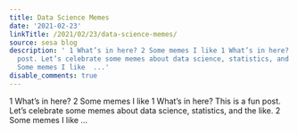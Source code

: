```yaml
---
title: Data Science Memes
date: '2021-02-23'
linkTitle: /2021/02/23/data-science-memes/
source: sesa blog
description: ' 1 What’s in here? 2 Some memes I like 1 What’s in here? This is a fun
  post. Let’s celebrate some memes about data science, statistics, and the like. 2
  Some memes I like  ...'
disable_comments: true
---
```

 1 What’s in here? 2 Some memes I like 1 What’s in here? This is a fun post. Let’s celebrate some memes about data science, statistics, and the like. 2 Some memes I like  ...
